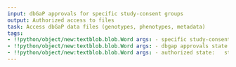 ```yaml
---
input: dbGaP approvals for specific study-consent groups
output: Authorized access to files
task: Access dbGaP data files (genotypes, phenotypes, metadata)
tags:
- !!python/object/new:textblob.blob.Word args: - specific study-consent groups state:   string: specific study-consent groups   pos_tag: null
- !!python/object/new:textblob.blob.Word args: - dbgap approvals state:   string: dbgap approvals   pos_tag: null
- !!python/object/new:textblob.blob.Word args: - authorized state:   string: authorized   pos_tag: null
---
```

